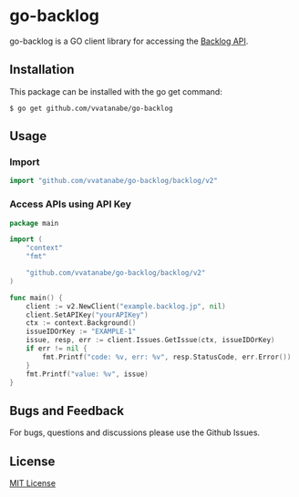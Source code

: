 # go-backlog

go-backlog is a GO client library for accessing the [Backlog API](https://developer.nulab-inc.com/docs/backlog/).

## Installation

This package can be installed with the go get command:

```
$ go get github.com/vvatanabe/go-backlog
```

## Usage

### Import

``` go
import "github.com/vvatanabe/go-backlog/backlog/v2"
```

### Access APIs using API Key

```go
package main

import (
	"context"
	"fmt"

	"github.com/vvatanabe/go-backlog/backlog/v2"
)

func main() {
	client := v2.NewClient("example.backlog.jp", nil)
	client.SetAPIKey("yourAPIKey")
	ctx := context.Background()
	issueIDOrKey := "EXAMPLE-1"
	issue, resp, err := client.Issues.GetIssue(ctx, issueIDOrKey)
	if err != nil {
		fmt.Printf("code: %v, err: %v", resp.StatusCode, err.Error())
	}
	fmt.Printf("value: %v", issue)
}
```

## Bugs and Feedback

For bugs, questions and discussions please use the Github Issues.

## License

[MIT License](http://www.opensource.org/licenses/mit-license.php)